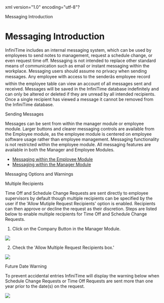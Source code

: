 xml version="1.0" encoding="utf-8"?





Messaging Introduction




# Messaging Introduction

InfiniTime includes an internal messaging system, which can be used by employees to send notes to management, request a schedule change, or even request time off. Messaging is not intended to replace other standard means of communication such as email or instant messaging within the workplace. Messaging users should assume no privacy when sending messages. Any employee with access to the senderâs employee record within the employee table can view an account of all messages sent and received. Messages will be saved in the InfiniTime database indefinitely and can only be altered or deleted if they are unread by all intended recipients. Once a single recipient has viewed a message it cannot be removed from the InfiniTime database.

Sending Messages

Messages can be sent from within the manager module or employee module. Larger buttons and clearer messaging controls are available from the Employee module, as the employee module is centered on employee software usage rather than employee management. Messaging functionality is not restricted within the employee module. All messaging features are available in both the Manager and Employee Modules.

* [Messaging within the Employee Module](Messaging_within_the_Employee_Module.md)
* [Messaging within the Manager Module](Messaging_within_the_Manager_Module.md)

Messaging Options and Warnings

Multiple Recipients

Time Off and Schedule Change Requests are sent directly to employee supervisors by default though multiple recipients can be specified by the user if the 'Allow Mutiple Request Recipients' option is enabled. Recipients can then approve or decline the request as their discretion. Steps are listed below to enable multiple recipients for Time Off and Schedule Change Requests.

1. Click on the Company Button in the Manager Module.

![](/img/image-404.png)

2. Check the 'Allow Multiple Request Recipients box.'

![](/img/image-404.png)

Future Date Warning

To prevent accidental entries InfiniTime will display the warning below when Schedule Change Requests or Time Off Requests are sent more than one year prior to the date(s) on the request.

![](/img/image-404.png)